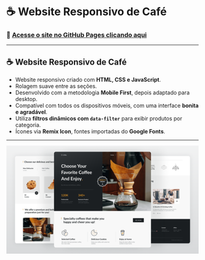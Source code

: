 # ☕ Website Responsivo de Café

### 🔗 [Acesse o site no GitHub Pages clicando aqui](https://balenaV.github.io/responsive-coffee-website/)

---

## ☕ Website Responsivo de Café

- Website responsivo criado com **HTML, CSS e JavaScript**.
- Rolagem suave entre as seções.
- Desenvolvido com a metodologia **Mobile First**, depois adaptado para desktop.
- Compatível com todos os dispositivos móveis, com uma interface **bonita e agradável**.
- Utiliza **filtros dinâmicos com `data-filter`** para exibir produtos por categoria.
- Ícones via **Remix Icon**, fontes importadas do **Google Fonts**.


---

![Preview do Projeto](assets/images/preview.png)
